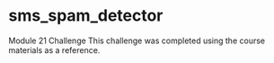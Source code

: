 # sms_spam_detector
Module 21 Challenge
 This challenge was completed using the course materials as a reference.
